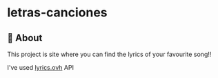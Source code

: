 # letras-canciones

## 🤔 About

This project is site where you can find the lyrics of your favourite song!!

I've used [lyrics.ovh](https://lyricsovh.docs.apiary.io/#reference/0/lyrics-of-a-song/search) API
